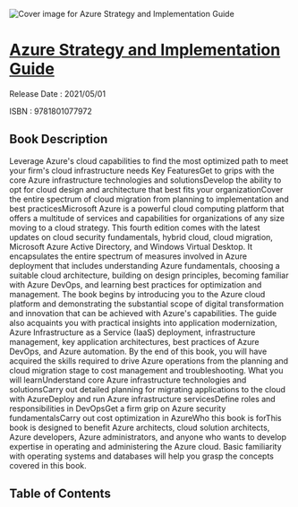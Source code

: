 ![Cover image for Azure Strategy and Implementation Guide](https://imgdetail.ebookreading.net/cover/cover/202109/EB9781801077972.jpg)

[Azure Strategy and Implementation Guide](https://ebookreading.net/view/book/Azure+Strategy+and+Implementation+Guide-EB9781801077972_1.html "Azure Strategy and Implementation Guide")
====================================================================================================================

Release Date : 2021/05/01

ISBN : 9781801077972

Book Description
-----------------

Leverage Azure's cloud capabilities to find the most optimized path to meet your firm's cloud infrastructure needs
Key FeaturesGet to grips with the core Azure infrastructure technologies and solutionsDevelop the ability to opt for cloud design and architecture that best fits your organizationCover the entire spectrum of cloud migration from planning to implementation and best practicesMicrosoft Azure is a powerful cloud computing platform that offers a multitude of services and capabilities for organizations of any size moving to a cloud strategy.
This fourth edition comes with the latest updates on cloud security fundamentals, hybrid cloud, cloud migration, Microsoft Azure Active Directory, and Windows Virtual Desktop. It encapsulates the entire spectrum of measures involved in Azure deployment that includes understanding Azure fundamentals, choosing a suitable cloud architecture, building on design principles, becoming familiar with Azure DevOps, and learning best practices for optimization and management.
The book begins by introducing you to the Azure cloud platform and demonstrating the substantial scope of digital transformation and innovation that can be achieved with Azure's capabilities. The guide also acquaints you with practical insights into application modernization, Azure Infrastructure as a Service (IaaS) deployment, infrastructure management, key application architectures, best practices of Azure DevOps, and Azure automation.
By the end of this book, you will have acquired the skills required to drive Azure operations from the planning and cloud migration stage to cost management and troubleshooting.
What you will learnUnderstand core Azure infrastructure technologies and solutionsCarry out detailed planning for migrating applications to the cloud with AzureDeploy and run Azure infrastructure servicesDefine roles and responsibilities in DevOpsGet a firm grip on Azure security fundamentalsCarry out cost optimization in AzureWho this book is forThis book is designed to benefit Azure architects, cloud solution architects, Azure developers, Azure administrators, and anyone who wants to develop expertise in operating and administering the Azure cloud. Basic familiarity with operating systems and databases will help you grasp the concepts covered in this book.


Table of Contents
-----------------

